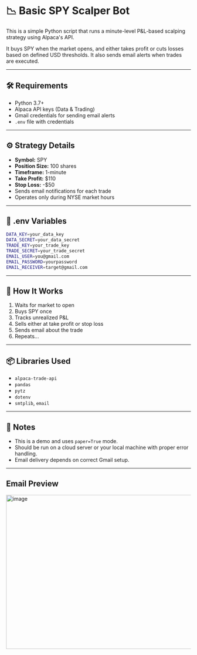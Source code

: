 
# 📉 Basic SPY Scalper Bot

This is a simple Python script that runs a minute-level P&L-based scalping strategy using Alpaca's API.

It buys SPY when the market opens, and either takes profit or cuts losses based on defined USD thresholds. It also sends email alerts when trades are executed.

---

## 🛠 Requirements

- Python 3.7+
- Alpaca API keys (Data & Trading)
- Gmail credentials for sending email alerts
- `.env` file with credentials

---

## ⚙️ Strategy Details

- **Symbol:** SPY
- **Position Size:** 100 shares
- **Timeframe:** 1-minute
- **Take Profit:** $110
- **Stop Loss:** -$50
- Sends email notifications for each trade
- Operates only during NYSE market hours

---

## 📂 .env Variables

```bash
DATA_KEY=your_data_key
DATA_SECRET=your_data_secret
TRADE_KEY=your_trade_key
TRADE_SECRET=your_trade_secret
EMAIL_USER=you@gmail.com
EMAIL_PASSWORD=yourpassword
EMAIL_RECEIVER=target@gmail.com
```

---

## 🚀 How It Works

1. Waits for market to open
2. Buys SPY once
3. Tracks unrealized P&L
4. Sells either at take profit or stop loss
5. Sends email about the trade
6. Repeats...

---

## 📦 Libraries Used

- `alpaca-trade-api`
- `pandas`
- `pytz`
- `dotenv`
- `smtplib`, `email`

---

## 🧪 Notes

- This is a demo and uses `paper=True` mode.
- Should be run on a cloud server or your local machine with proper error handling.
- Email delivery depends on correct Gmail setup.

---
## Email Preview

<img width="1068" height="420" alt="image" src="https://github.com/user-attachments/assets/a290c6f1-bae1-4ca9-8bcc-c32575e5751a" />

